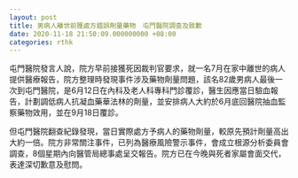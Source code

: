 ```yaml
---
layout: post
title: 男病人離世前獲處方錯誤劑量藥物　屯門醫院調查及致歉
date: 2020-11-18 21:50:09.000000000 +08:00
categories: rthk
---
```


屯門醫院發言人說，院方早前接獲死因裁判官要求，就一名7月在家中離世的病人提供醫療報告，院方整理時發現事件涉及藥物劑量問題，該名82歲男病人最後一次到屯門醫院，是6月12日在內科及老人科專科門診覆診，醫生因應當日驗血報告，計劃調低病人抗凝血藥華法林的劑量，並安排病人大約於6月底回醫院抽血監察藥物效用，並在9月18日覆診。

但屯門醫院翻查紀錄發現，當日實際處方予病人的藥物劑量，較原先預計劑量高出大約一倍。院方非常關注事件，已列為醫療風險警示事件，會成立根源分析委員會調查，8個星期內向醫管局總事處呈交報告。院方已在今晚與死者家屬會面交代，表達深切歉意及慰問。
